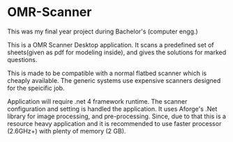OMR-Scanner
===========

This was my final year project during Bachelor's (computer engg.)

This is a OMR Scanner Desktop application. It scans a predefined set of sheets(given as pdf for modeling inside), 
and gives the solutions for marked questions.

This is made to be compatible with a normal flatbed scanner which is cheaply available. The generic systems use expensive scanners
designed for the speicific job. 

Application will require .net 4 framework runtime. The scanner configuration and setting is handled the application. 
It uses Aforge's .Net library for image processing, and pre-processing. Since, due to that this is a resource heavy application
and it is recommended to use faster processor (2.6GHz+) with plenty of memory (2 GB).
